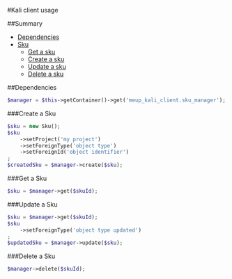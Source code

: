 #Kali client usage

##Summary

 * [Dependencies](#dependencies)
 * [Sku](#sku)
    * [Get a sku](#get-a-sku)
    * [Create a sku](#create-a-sku)
    * [Update a sku](#update-a-sku)
    * [Delete a sku](#delete-a-sku)
 
##Dependencies 

```php
$manager = $this->getContainer()->get('meup_kali_client.sku_manager');
```

###Create a Sku

```php
$sku = new Sku();
$sku
    ->setProject('my project')
    ->setForeignType('object type')
    ->setForeignId('object identifier')
;
$createdSku = $manager->create($sku);
```

###Get a Sku

```php
$sku = $manager->get($skuId);
```

###Update a Sku

```php
$sku = $manager->get($skuId);
$sku
    ->setForeignType('object type updated')
;
$updatedSku = $manager->update($sku);
```

###Delete a Sku

```php
$manager->delete($skuId);
```
